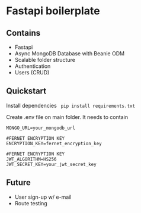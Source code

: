# Fastapi boilerplate

## Contains

- Fastapi
- Async MongoDB Database with Beanie ODM
- Scalable folder structure
- Authentication
- Users (CRUD)

## Quickstart

Install dependencies
` pip install requirements.txt`

Create .env file on main folder. It needs to contain

```
MONGO_URL=your_mongodb_url

#FERNET ENCRYPTION KEY
ENCRYPTION_KEY=fernet_encryption_key

#FERNET ENCRYPTION KEY
JWT_ALGORITHM=HS256
JWT_SECRET_KEY=your_jwt_secret_key
```

## Future

- User sign-up w/ e-mail
- Route testing
